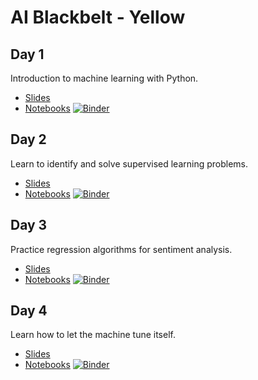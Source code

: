 # AI Blackbelt - Yellow

## Day 1

Introduction to machine learning with Python.

- [Slides](https://ai-blackbelt.github.io/yellow/slides/day1.html)
- [Notebooks](https://github.com/AI-BlackBelt/yellow/tree/master/notebooks)
[![Binder](https://mybinder.org/badge_logo.svg)](https://mybinder.org/v2/gh/AI-BlackBelt/yellow/master)

## Day 2

Learn to identify and solve supervised learning problems.

- [Slides](https://ai-blackbelt.github.io/yellow/slides/day2.html)
- [Notebooks](https://github.com/AI-BlackBelt/yellow/tree/master/notebooks)
[![Binder](https://mybinder.org/badge_logo.svg)](https://mybinder.org/v2/gh/AI-BlackBelt/yellow/master)

## Day 3

Practice regression algorithms for sentiment analysis.

- [Slides](https://ai-blackbelt.github.io/yellow/slides/day3.html)
- [Notebooks](https://github.com/AI-BlackBelt/yellow/tree/master/notebooks)
[![Binder](https://mybinder.org/badge_logo.svg)](https://mybinder.org/v2/gh/AI-BlackBelt/yellow/master)

## Day 4

Learn how to let the machine tune itself.

- [Slides](https://ai-blackbelt.github.io/yellow/slides/day4.html)
- [Notebooks](https://github.com/AI-BlackBelt/yellow/tree/master/notebooks)
[![Binder](https://mybinder.org/badge_logo.svg)](https://mybinder.org/v2/gh/AI-BlackBelt/yellow/master)
